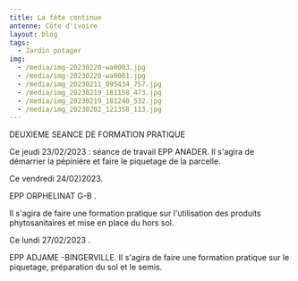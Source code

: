 ```yaml
---
title: La fête continue
antenne: Côte d'ivoire
layout: blog
tags:
  - Jardin potager
img:
  - /media/img-20230220-wa0003.jpg
  - /media/img-20230220-wa0001.jpg
  - /media/img_20230211_095434_757.jpg
  - /media/img_20230219_181158_473.jpg
  - /media/img_20230219_181240_532.jpg
  - /media/img_20230202_121358_113.jpg
---
```

D﻿EUXIEME SEANCE DE FORMATION PRATIQUE

Ce jeudi 23/02/2023 : séance de travail EPP ANADER. Il s'agira de démarrier la pépinière et faire le piquetage de la parcelle.

Ce vendredi 24/02)2023. 

EPP ORPHELINAT G-B .

Il s'agira de faire une formation pratique sur l'utilisation des produits phytosanitaires et mise en place du hors sol.

Ce lundi 27/02/2023 .

EPP ADJAME -BINGERVILLE. Il s'agira de faire une formation pratique sur le piquetage, préparation du sol et le semis.